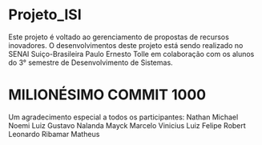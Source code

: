 # Projeto_ISI
Este projeto é voltado ao gerenciamento de propostas de recursos inovadores. O desenvolvimentos deste projeto está sendo realizado no SENAI Suiço-Brasileira Paulo Ernesto Tolle em colaboração com os alunos do 3° semestre de Desenvolvimento de Sistemas.

# MILIONÉSIMO COMMIT 1000

Um agradecimento especial a todos os participantes:
Nathan
Michael
Noemi
Luiz Gustavo
Nalanda
Mayck
Marcelo
Vinicius
Luiz Felipe
Robert
Leonardo
Ribamar
Matheus
